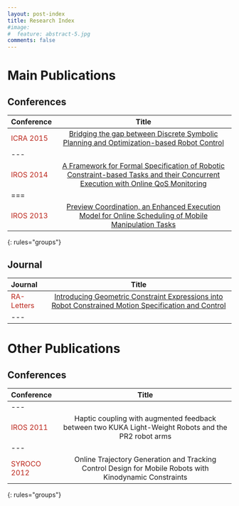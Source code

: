 ```yaml
---
layout: post-index
title: Research Index
#image:
#  feature: abstract-5.jpg
comments: false
---
```


# Main Publications

## Conferences

| Conference | Title |
|:--------|:---------:|
| <font color="#BC281E">ICRA 2015</font>   | [Bridging the gap between Discrete Symbolic Planning and Optimization-based Robot Control](/research/publications/icra2015.html)   |
|---
| <font color="#BC281E">IROS 2014</font>   | [A Framework for Formal Specification of Robotic Constraint-based Tasks and their Concurrent Execution with Online QoS Monitoring](/research/publications/iros2014.html)    |
|===
| <font color="#BC281E">IROS 2013</font>   | [Preview Coordination, an Enhanced Execution Model for Online Scheduling of Mobile Manipulation Tasks](/research/publications/iros2013.html)    
{: rules="groups"}

## Journal

| Journal | Title |
|:------|:------------:|
| <font color="#BC281E">RA-Letters</font>   | [Introducing Geometric Constraint Expressions into Robot Constrained Motion Specification and Control](/research/publications/rasl2015.html)   |
|---

# Other Publications

## Conferences

| Conference | Title |
|:--------|:---------:|
|---
| <font color="#BC281E">IROS 2011</font> | Haptic coupling with augmented feedback between two KUKA Light-Weight Robots and the PR2 robot arms |
|---
| <font color="#BC281E">SYROCO 2012</font> | Online Trajectory Generation and Tracking Control Design for Mobile Robots with Kinodynamic Constraints |
{: rules="groups"}

